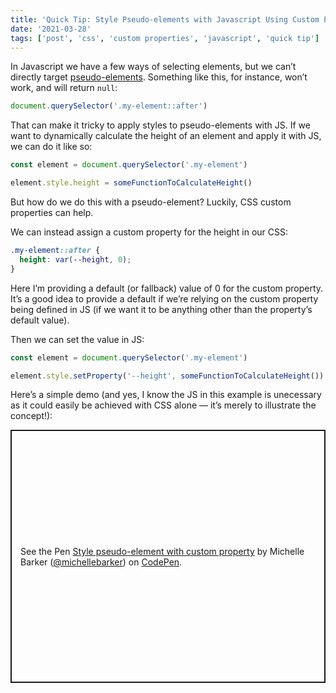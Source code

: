 ```yaml
---
title: 'Quick Tip: Style Pseudo-elements with Javascript Using Custom Properties'
date: '2021-03-28'
tags: ['post', 'css', 'custom properties', 'javascript', 'quick tip']
---
```


In Javascript we have a few ways of selecting elements, but we can’t directly target [pseudo-elements](https://developer.mozilla.org/en-US/docs/Web/CSS/Pseudo-elements). Something like this, for instance, won’t work, and will return `null`:

```js
document.querySelector('.my-element::after')
```

That can make it tricky to apply styles to pseudo-elements with JS. If we want to dynamically calculate the height of an element and apply it with JS, we can do it like so:

```js
const element = document.querySelector('.my-element')

element.style.height = someFunctionToCalculateHeight()
```

But how do we do this with a pseudo-element? Luckily, CSS custom properties can help.

We can instead assign a custom property for the height in our CSS:

```css
.my-element::after {
  height: var(--height, 0);
}
```

Here I’m providing a default (or fallback) value of 0 for the custom property. It’s a good idea to provide a default if we’re relying on the custom property being defined in JS (if we want it to be anything other than the property’s default value).

Then we can set the value in JS:

```js
const element = document.querySelector('.my-element')

element.style.setProperty('--height', someFunctionToCalculateHeight())
```

Here’s a simple demo (and yes, I know the JS in this example is unecessary as it could easily be achieved with CSS alone — it’s merely to illustrate the concept!):

<p class="codepen" data-height="405" data-theme-id="dark" data-default-tab="js,result" data-user="michellebarker" data-slug-hash="LYxZJZp" style="height: 405px; box-sizing: border-box; display: flex; align-items: center; justify-content: center; border: 2px solid; margin: 1em 0; padding: 1em;" data-pen-title="Style pseudo-element with custom property">
  <span>See the Pen <a href="https://codepen.io/michellebarker/pen/LYxZJZp">
  Style pseudo-element with custom property</a> by Michelle Barker (<a href="https://codepen.io/michellebarker">@michellebarker</a>)
  on <a href="https://codepen.io">CodePen</a>.</span>
</p>
<script async src="https://cpwebassets.codepen.io/assets/embed/ei.js"></script>
